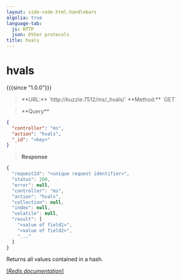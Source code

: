 ```yaml
---
layout: side-code.html.handlebars
algolia: true
language-tab:
  js: HTTP
  json: Other protocols
title: hvals
---
```


# hvals

{{{since "1.0.0"}}}



<blockquote class="js">
<p>
**URL:** `http://kuzzle:7512/ms/_hvals/<key>`  
**Method:** `GET`
</p>
</blockquote>

<blockquote class="json">
<p>
**Query**
</p>
</blockquote>


```json
{
  "controller": "ms",
  "action": "hvals",
  "_id": "<key>"
}
```

>**Response**

```javascript
{
  "requestId": "<unique request identifier>",
  "status": 200,
  "error": null,
  "controller": "ms",
  "action": "hvals",
  "collection": null,
  "index": null,
  "volatile": null,
  "result": [
    "<value of field1>",
    "<value of field2>",
    "..."
  ]
}
```

Returns all values contained in a hash.

[[_Redis documentation_]](https://redis.io/commands/hvals)
